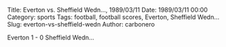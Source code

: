 Title: Everton vs. Sheffield Wedn…, 1989/03/11
Date: 1989/03/11 00:00
Category: sports
Tags: football, football scores, Everton, Sheffield Wedn…
Slug: everton-vs-sheffield-wedn
Author: carbonero


Everton 1 - 0 Sheffield Wedn…
